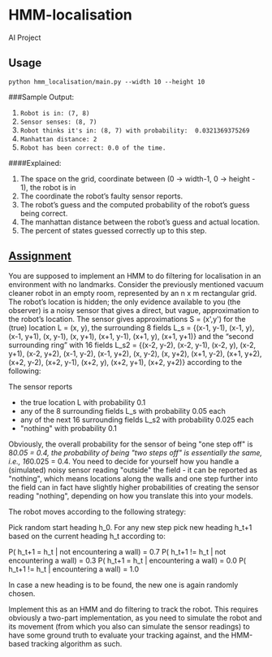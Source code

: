 # HMM-localisation
AI Project

## Usage
```
python hmm_localisation/main.py --width 10 --height 10
```
###Sample Output:
1. `Robot is in: (7, 8)`
2. `Sensor senses: (8, 7)`
3. `Robot thinks it's in: (8, 7) with probability:  0.0321369375269`
4. `Manhattan distance: 2`
5. `Robot has been correct: 0.0 of the time.`

####Explained:
1. The space on the grid, coordinate between (0 -> width-1, 0 -> height - 1), the robot is in
2. The coordinate the robot’s faulty sensor reports.
3. The robot’s guess and the computed probability of the robot’s guess being correct.
4. The manhattan distance between the robot’s guess and actual location.
6. The percent of states guessed correctly up to this step.

## [Assignment](http://cs.lth.se/eda132-applied-artificial-intelligence/programming-assignments/probabilistic-reasoning/)
You are supposed to implement an HMM to do filtering for localisation in an environment with no landmarks. Consider the previously mentioned vacuum cleaner robot in an empty room, represented by an n x m rectangular grid. The robot’s location is hidden; the only evidence available to you (the observer) is a noisy sensor that gives a direct, but vague, approximation to the robot’s location. The sensor gives approximations S = (x',y') for the (true) location L = (x, y), the surrounding 8 fields L_s  = {(x-1, y-1), (x-1, y), (x-1, y+1), (x, y-1), (x, y+1), (x+1, y-1), (x+1, y), (x+1, y+1)} and the “second surrounding ring” with 16 fields L_s2 = {(x-2, y-2), (x-2, y-1), (x-2, y), (x-2, y+1), (x-2, y+2), (x-1, y-2), (x-1, y+2), (x, y-2), (x, y+2), (x+1, y-2), (x+1, y+2), (x+2, y-2), (x+2, y-1), (x+2, y), (x+2, y+1), (x+2, y+2)} according to the following:

The sensor reports
 - the true location L with probability 0.1
 - any of the 8 surrounding fields L_s with probability 0.05 each
 - any of the next 16 surrounding fields L_s2 with probability 0.025 each
 - "nothing" with probability 0.1
 
Obviously, the overall probability for the sensor of being "one step off" is 8*0.05 = 0.4, the probability of being "two steps off" is essentially the same, i.e., 16*0.025 = 0.4. You need to decide for yourself how you handle a (simulated) noisy sensor reading "outside" the field - it can be reported as "nothing", which means locations along the walls and one step further into the field can in fact have slightly higher probabilities of creating the sensor reading "nothing", depending on how you translate this into your models. 
 
The robot moves according to the following strategy:
 
Pick random start heading h_0. For any new step pick new heading h_t+1 based on the current heading h_t according to:
 
P( h_t+1 = h_t | not encountering a wall) = 0.7
P( h_t+1 != h_t | not encountering a wall) = 0.3
P( h_t+1 = h_t | encountering a wall) = 0.0
P( h_t+1 != h_t | encountering a wall) = 1.0
 
In case a new heading is to be found, the new one is again randomly chosen.
 
Implement this as an HMM and do filtering to track the robot. This requires obviously a two-part implementation, as you need to simulate the robot and its movement (from which you also can simulate the sensor readings) to have some ground truth to evaluate your tracking against, and the HMM-based tracking algorithm as such.
